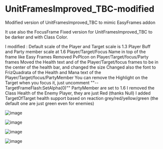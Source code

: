 # UnitFramesImproved_TBC-modified
Modified version of UnitFramesImproved_TBC to mimic EasyFrames addon

It use also the FocusFrame Fixed version for UnitFramesImproved_TBC to be darker and with Class Color.

I modified :
Default scale of the Player and Target scale is 1.3
Player Buff and Party member scale at 1.6
Player/Target/Focus Name in top of the frame like Easy Frames
Removed PvPIcon on Player/Target/focus/Party frames
Moved the Health text and of the Player/Target/focus frames to be in the center of the health bar, and changed the size
Changed also the font to FrizQuadrata of the Health and Mana text of the Player/Target/focus/PartyMember
You can remove the Highlight on the Target when you focus it, just uncomment ""-- TargetFrameFlash:SetAlpha(0)""
PartyMember are set to 1.6
I removed the Class Health of the Enemy Player, they are just Red (thanks Null)
I added TargetOfTarget health support based on reaction grey/red/yellow/green (the default one are just green even for enemies)

![image](https://github.com/Macumbafeh/UnitFramesImproved_TBC-modified/assets/47739411/41783ea2-0466-416f-b224-43361b093b6d)

![image](https://github.com/Macumbafeh/UnitFramesImproved_TBC-modified/assets/47739411/e4837ccc-5dfe-4d4d-82fe-1967eae69074)

![image](https://github.com/Macumbafeh/UnitFramesImproved_TBC-modified/assets/47739411/bd699eb6-a005-4ffb-8c54-dba9a5d405bb)

![image](https://github.com/Macumbafeh/UnitFramesImproved_TBC-modified/assets/47739411/0abececf-b772-4765-ad2d-86d8d8660596)

